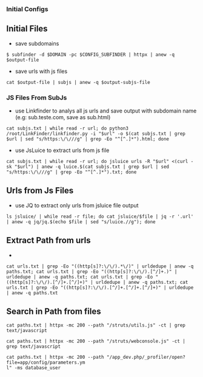 

### Initial Configs


## Initial Files

* save subdomains
```
$ subfinder -d $DOMAIN -pc $CONFIG_SUBFINDER | httpx | anew -q $output-file
```
* save urls with js files
```
cat $output-file | subjs | anew -q $output-subjs-file
```


### JS Files From SubJs

* use Linkfinder to analys all js urls and save output with subdomain name (e.g: sub.teste.com, save as sub.html)
  
```
cat subjs.txt | while read -r url; do python3 /root/LinkFinder/linkfinder.py -i "$url" -o $(cat subjs.txt | grep $url | sed "s/https:\/\///g" | grep -Eo "^[^.]*").html; done
```

* use JsLuice to extract urls from js file
  
```
cat subjs.txt | while read -r url; do jsluice urls -R "$url" <(curl -sk "$url") | anew -q luice.$(cat subjs.txt | grep $url | sed "s/https:\/\///g" | grep -Eo "^[^.]*").txt; done
```


## Urls from Js Files

* use JQ to extract only urls from jsluice file output
  
```
ls jsluice/ | while read -r file; do cat jsluice/$file | jq -r '.url' | anew -q jq/jq.$(echo $file | sed "s/luice.//g"); done
```


## Extract Path from urls


*
```
cat urls.txt | grep -Eo "((http[s]?:\/\/).*\/)" | urldedupe | anew -q paths.txt; cat urls.txt | grep -Eo "((http[s]?:\/\/).[^/]+.)" | urldedupe | anew -q paths.txt; cat urls.txt | grep -Eo "((http[s]?:\/\/).[^/]+.[^/]+)" | urldedupe | anew -q paths.txt; cat urls.txt | grep -Eo "((http[s]?:\/\/).[^/]+.[^/]+.[^/]+)" | urldedupe | anew -q paths.txt

```

## Search in Path from files

```
cat paths.txt | httpx -mc 200 --path "/struts/utils.js" -ct | grep text/javascript
```

```
cat paths.txt | httpx -mc 200 --path "/struts/webconsole.js" -ct | grep text/javascript
```

```
cat paths.txt | httpx -mc 200 --path "/app_dev.php/_profiler/open?file=app/config/parameters.ym
l" -ms database_user
```
